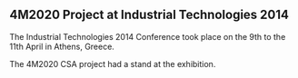 ## 4M2020 Project at Industrial Technologies 2014

The Industrial Technologies 2014 Conference took place on the 9th to the 11th April in Athens, Greece.

The 4M2020 CSA project had a stand at the exhibition.